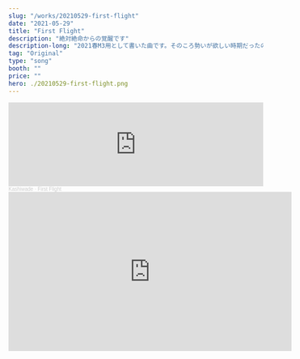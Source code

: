 ```yaml
---
slug: "/works/20210529-first-flight"
date: "2021-05-29"
title: "First Flight"
description: "絶対絶命からの覚醒です"
description-long: "2021春M3用として書いた曲です。そのころ勢いが欲しい時期だったのでそのような曲にしました。"
tag: "Original"
type: "song"
booth: ""
price: ""
hero: ./20210529-first-flight.png
---
```

<iframe width="100%" height="166" scrolling="no" frameborder="no" allow="autoplay" src="https://w.soundcloud.com/player/?url=https%3A//api.soundcloud.com/tracks/1057796215&color=%23ff5500&auto_play=false&hide_related=false&show_comments=true&show_user=true&show_reposts=false&show_teaser=true"></iframe><div style="font-size: 10px; color: #cccccc;line-break: anywhere;word-break: normal;overflow: hidden;white-space: nowrap;text-overflow: ellipsis; font-family: Interstate,Lucida Grande,Lucida Sans Unicode,Lucida Sans,Garuda,Verdana,Tahoma,sans-serif;font-weight: 100;"><a href="https://soundcloud.com/kashiwade" title="Kashiwade" target="_blank" style="color: #cccccc; text-decoration: none;">Kashiwade</a> · <a href="https://soundcloud.com/kashiwade/first-flight" title="First Flight" target="_blank" style="color: #cccccc; text-decoration: none;">First Flight</a></div>

<iframe width="560" height="315" src="https://www.youtube.com/embed/fS7_Gdudqvc" title="YouTube video player" frameborder="0" allow="accelerometer; autoplay; clipboard-write; encrypted-media; gyroscope; picture-in-picture" allowfullscreen></iframe>